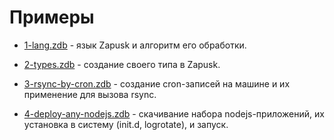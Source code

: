 # Примеры

* [1-lang.zdb](1-lang.zdb) - язык Zapusk и алгоритм его обработки.

* [2-types.zdb](2-types.zdb) - создание своего типа в Zapusk.

* [3-rsync-by-cron.zdb](3-rsync-by-cron.zdb) - создание cron-записей на машине и их применение для вызова rsync.

* [4-deploy-any-nodejs.zdb](4-deploy-any-nodejs.zdb) - скачивание набора nodejs-приложений, их установка в систему (init.d, logrotate), и запуск.
